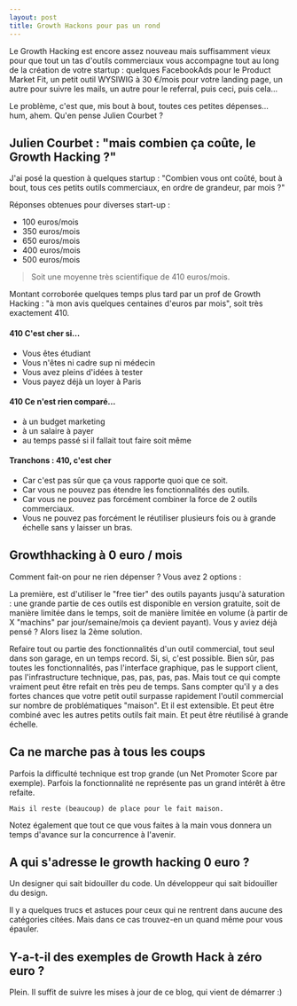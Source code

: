 ```yaml
---
layout: post
title: Growth Hackons pour pas un rond
---
```



Le Growth Hacking est encore assez nouveau mais suffisamment vieux pour que tout un tas d'outils commerciaux vous accompagne tout au long de la création de votre startup : quelques  FacebookAds pour le Product Market Fit, un petit outil WYSIWIG à 30 €/mois pour votre landing page, un autre pour suivre les mails, un autre pour le referral, puis ceci, puis cela...

Le problème, c'est que, mis bout à bout, toutes ces petites dépenses… hum, ahem. Qu'en pense Julien Courbet ?

## Julien Courbet : "mais combien ça coûte, le Growth Hacking ?"

J'ai posé la question à quelques startup  : "Combien vous ont coûté, bout à bout, tous ces petits outils commerciaux, en ordre de grandeur, par mois  ?"

Réponses obtenues pour diverses start-up :

* 100 euros/mois
* 350 euros/mois
* 650 euros/mois
* 400 euros/mois
* 500 euros/mois

> Soit une moyenne très scientifique de 410 euros/mois.

Montant corroborée quelques temps plus tard par un prof de Growth Hacking : "à mon avis quelques centaines d'euros par mois", soit très exactement 410.

#### 410 C'est cher si...

* Vous êtes étudiant
* Vous n'êtes ni cadre sup ni médecin
* Vous avez pleins d'idées à tester
* Vous payez déjà un loyer à Paris

#### 410 Ce n'est rien comparé...

* à un budget marketing
* à un salaire à payer
* au temps passé si il fallait tout faire soit même

#### Tranchons : 410, c'est cher

* Car c'est pas sûr que ça vous rapporte quoi que ce soit.
* Car vous ne pouvez pas étendre les fonctionnalités des outils.
* Car vous ne pouvez pas forcément combiner la force de 2 outils commerciaux.
* Vous ne pouvez pas forcément le réutiliser plusieurs fois ou à grande échelle sans y laisser un bras.

## Growthhacking à 0 euro / mois

Comment fait-on pour ne rien dépenser ? Vous avez 2 options :

La première, est d'utiliser le "free tier" des outils payants jusqu'à saturation : une grande partie de ces outils est disponible en version gratuite, soit de manière limitée dans le temps, soit de manière limitée en volume (à partir de X "machins" par jour/semaine/mois ça devient payant). Vous y aviez déjà pensé ? Alors lisez la 2ème solution.

Refaire tout ou partie des fonctionnalités d'un outil commercial, tout seul dans son garage, en un temps record. Si, si, c'est possible. Bien sûr, pas toutes les fonctionnalités, pas l'interface graphique, pas le support client, pas l'infrastructure technique, pas, pas, pas, pas. Mais tout ce qui compte vraiment peut être refait en très peu de temps. Sans compter qu'il y a des fortes chances que votre petit outil surpasse rapidement l'outil commercial sur nombre de problématiques "maison".  Et il est extensible. Et peut être combiné avec les autres petits outils fait main. Et peut être réutilisé à grande échelle.

## Ca ne marche pas à tous les coups

Parfois la difficulté technique est trop grande (un Net Promoter Score par exemple). Parfois la fonctionnalité ne représente pas un grand intérêt à être refaite.

    Mais il reste (beaucoup) de place pour le fait maison.

Notez également que tout ce que vous faites à la main vous donnera un temps d'avance sur la concurrence à l'avenir.

## A qui s'adresse le growth hacking 0 euro ?

   Un designer qui sait bidouiller du code.
   Un développeur qui sait bidouiller du design.

   Il y a quelques trucs et astuces pour ceux qui ne rentrent dans aucune des catégories citées. Mais dans ce cas trouvez-en un quand même pour vous épauler.

## Y-a-t-il des exemples de Growth Hack à zéro euro ?

   Plein. Il suffit de suivre les mises à jour de ce blog, qui vient de démarrer :)

